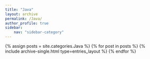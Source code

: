 ```yaml
---
title: "Java"
layout: archive
permalink: /Java/
author_profile: true
sidebar:
    nav: "sidebar-category"
---
```


{% assign posts = site.categories.Java %}
{% for post in posts %}
{% include archive-single.html type=entries_layout %}
{% endfor %}
